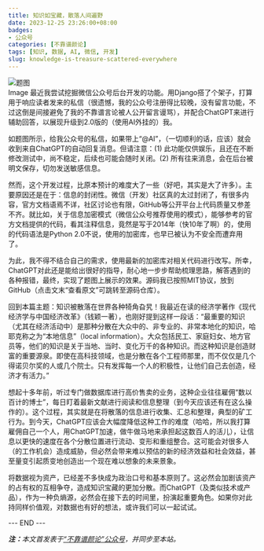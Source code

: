 ```yaml
---
title: 知识如宝藏，散落人间遍野
date: 2023-12-25 23:26:00+08:00
badges:
- 公众号
categories: [不靠谱颜论]
tags: [知识, 数据, AI, 微信, 开发]
slug: knowledge-is-treasure-scattered-everywhere
---
```


<div class="p-3 text-center">
  <img class="img-fluid" src="/images/2023/1225/01.png" alt="题图" style="max-width:640px">
</div>
Image
最近我尝试挖掘微信公众号后台开发的功能。用Django搭了个架子，打算用于响应读者发来的私信（很遗憾，我的公众号注册得比较晚，没有留言功能，不过这倒是间接避免了我的不靠谱言论被人公开留言谩骂），并配合ChatGPT来进行辅助回答，以展现升级到2.0版的（使用AI外挂的）我。

如题图所示，给我公众号的私信，如果带上“@AI”，（一切顺利的话，应该）就会收到来自ChatGPT的自动回复消息。但请注意：(1) 此功能仅供娱乐，且还在不断修改测试中，尚不稳定，后续也可能会随时关闭。(2) 所有往来消息，会在后台被明文保存，切勿发送敏感信息。

然而，这个开发过程，比原本预计的难度大了一些（好吧，其实是大了许多）。主要原因还是在于：信息的封闭性。微信（开发）社区真的太过封闭了，有很多内容，官方文档语焉不详，社区讨论也有限，GitHub等公开平台上代码质量又参差不齐。就比如，关于信息加密模式（微信公众号推荐使用的模式），能够参考的官方文档提供的代码，看其注释信息，竟然是写于2014年（快10年了啊）的，使用的代码语法是Python 2.0不说，使用的加密库，也早已被认为不安全而遭弃用了。

为此，我不得不结合自己的需求，使用最新的加密库对相关代码进行改写。所幸，ChatGPT对此还是能给出很好的指导，耐心地一步步帮助梳理思路，解答遇到的各种报错，最终，实现了题图上展示的效果。源码我已按照MIT协议，放到GitHub（点击文末“查看原文”可跳转至源码仓库）。

回到本篇主题：知识被散落在世界各种犄角旮旯！我最近在读的经济学著作《现代经济学与中国经济改革》（钱颖一著），也刚好提到这样一段话：“最重要的知识（尤其在经济活动中）是那种分散在大众中的、非专业的、非常本地化的知识，哈耶克称之为“本地信息”（local information）。大众包括民工、家庭妇女、地方官员等，他们的知识是关于当地、当时、变化万千的各种知识。而这种知识是创造财富的重要源泉。即使在高科技领域，也是分散在各个工程师那里，而不仅仅是几个得诺贝尔奖的人或几个院士。只有发挥每一个人的积极性，让他们自己去创造，经济才有活力。”

想起十多年前，听过专门做数据库进行高价售卖的业务，这种企业往往雇佣“数以百计的博士”，每日盯着最新文献进行阅读和信息整理（到今天应该还有在这么操作的）。这个过程，其实就是在将散落的信息进行收集、汇总和整理，典型的矿工行为。到今天，ChatGPT应该会大幅度降低这种工作的难度（哈哈，所以我打算雇佣自己一个人，用ChatGPT加速，做牛做马地来承担起这数百人的活儿），让信息以更快的速度在各个分散位置进行流动、变形和重组整合。这可能会对很多人（的工作机会）造成威胁，但必然会带来难以预估的新的经济效益和社会效益，甚至量变引起质变地创造出一个现在难以想象的未来景象。

将数据视为资产，已经差不多快成为政治口号和基本原则了。这必然会加剧该资产的占有权的互相争夺，造成知识宝藏的更加分散。而ChatGPT（及类似技术或产品），作为一种负熵源，必然会在接下去的时间里，扮演起重要角色。如果你对此持同样价值观，对数据也有好的想法，或许我们可以一起试试。

<div class="p-5 text-center">--- END ---</div>

<i><b>注：</b>本文首发表于[“不靠谱颜论”公众号](https://mp.weixin.qq.com/s/eL2INVrgKFGaFWuldwRHzQ)，并同步至本站。</i>
